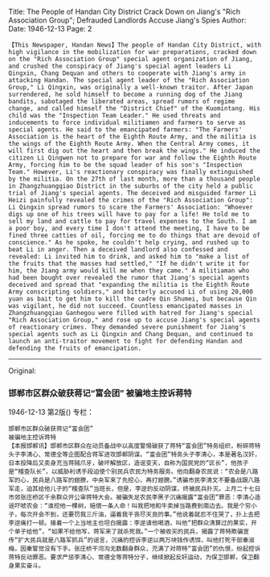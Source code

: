 Title: The People of Handan City District Crack Down on Jiang's "Rich Association Group"; Defrauded Landlords Accuse Jiang's Spies
Author:
Date: 1946-12-13
Page: 2

    【This Newspaper, Handan News】The people of Handan City District, with high vigilance in the mobilization for war preparations, cracked down on the "Rich Association Group" special agent organization of Jiang, and crushed the conspiracy of Jiang's special agent leaders Li Qingxin, Chang Dequan and others to cooperate with Jiang's army in attacking Handan. The special agent leader of the "Rich Association Group," Li Qingxin, was originally a well-known traitor. After Japan surrendered, he sold himself to become a running dog of the Jiang bandits, sabotaged the liberated areas, spread rumors of regime change, and called himself the "District Chief" of the Kuomintang. His child was the "Inspection Team Leader." He used threats and inducements to force individual militiamen and farmers to serve as special agents. He said to the emancipated farmers: "The Farmers' Association is the heart of the Eighth Route Army, and the militia is the wings of the Eighth Route Army. When the Central Army comes, it will first dig out the heart and then break the wings." He induced the citizen Li Qingwen not to prepare for war and follow the Eighth Route Army, forcing him to be the squad leader of his son's "Inspection Team." However, Li's reactionary conspiracy was finally extinguished by the militia. On the 27th of last month, more than a thousand people in Zhangzhuangqiao District in the suburbs of the city held a public trial of Jiang's special agents. The deceived and misguided farmer Li Heizi painfully revealed the crimes of the "Rich Association Group": Li Qingxin spread rumors to scare the Farmers' Association: "Whoever digs up one of his trees will have to pay for a life! He told me to sell my land and cattle to pay for travel expenses to the South. I am a poor boy, and every time I don't attend the meeting, I have to be fined three catties of oil, forcing me to do things that are devoid of conscience." As he spoke, he couldn't help crying, and rushed up to beat Li in anger. Then a deceived landlord also confessed and revealed: Li invited him to drink, and asked him to "make a list of the fruits that the masses had settled," "If he didn't write it for him, the Jiang army would kill me when they came." A militiaman who had been bought over revealed the rumor that Jiang's special agents deceived and spread that "expanding the militia is the Eighth Route Army conscripting soldiers," and bitterly accused Li of using 20,000 yuan as bait to get him to kill the cadre Qin Shumei, but because Qin was vigilant, he did not succeed. Countless emancipated masses in Zhangzhuangqiao Ganhegou were filled with hatred for Jiang's special "Rich Association Group," and rose up to accuse Jiang's special agents of reactionary crimes. They demanded severe punishment for Jiang's special agents such as Li Qingxin and Chang Dequan, and continued to launch an anti-traitor movement to fight for defending Handan and defending the fruits of emancipation.



<hr /> 

Original: 


### 邯郸市区群众破获蒋记“富会团”  被骗地主控诉蒋特

1946-12-13
第2版()
专栏：

    邯郸市区群众破获蒋记“富会团”
    被骗地主控诉蒋特
    【本报邯郸讯】邯郸市区群众在动员备战中以高度警惕破获了蒋特“富会团”特务组织，粉碎蒋特头子李清心、常德全等企图配合蒋军进攻邯郸阴谋。“富会团”特务头子李清心，本是著名汉奸，日本投降后又卖身充当蒋贼爪牙，破坏解放区，造谣变天，自称为国民党的“区长”，他孩子是“稽查队长”，以威胁利诱手段迫使个别民兵农民为特务服务。他向翻身农民说：“农会是八路军的心，民兵是八路军的翅膀，中央军来了先挖心，再打翅膀。”诱骗市民李清文不要备战跟八路军走，迫其给他儿子的“稽查队”当班长，但是，李逆的反动阴谋，终被民兵扑灭。上月二十七日市郊张庄桥区千余群众开公审蒋特大会。被骗失足农民李黑子沉痛揭露“富会团”罪恶：李清心造谣吓唬农会：“谁挖他一棵树，赔偿一条人命！叫我把地和牛卖掉当路费到南边去。我是个穷小子，每次开会不到，还要罚我三斤油，逼着我干丧尽天良的事。”他说着就忍不住哭了，扑上去把李逆痛打一顿。接着一个上当地主也坦白揭露：李逆请他喝酒，叫他“把群众清算过的果实，开个单子给他”，“如果不给他写，蒋军来了就杀死我。”一个被收买的民兵，揭露了蒋特欺骗宣传“扩大民兵就是八路军抓兵”的谣言，沉痛的控诉李逆以两万块钱作诱饵，叫他打死干部秦淑梅，因秦警觉没有下手。张庄桥干河沟无数翻身群众，充满了对蒋特“富会团”的仇恨，纷起控诉蒋特反动罪恶。要求严惩李清心、常德全等蒋特分子，继续掀起反奸运动，为保卫邯郸，保卫翻身果实奋斗。
